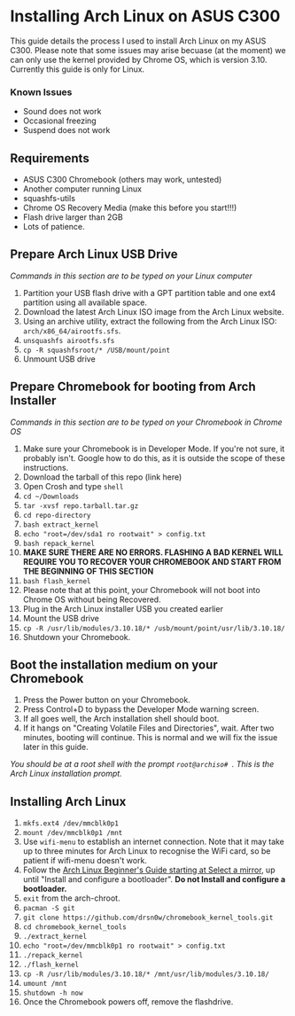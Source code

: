 
# Installing Arch Linux on ASUS C300

This guide details the process I used to install Arch Linux on my ASUS C300. Please note that some issues may arise becuase (at the moment) we can only use the kernel provided by Chrome OS, which is version 3.10. 
Currently this guide is only for Linux.

### Known Issues
- Sound does not work
- Occasional freezing
- Suspend does not work

## Requirements
- ASUS C300 Chromebook (others may work, untested)
- Another computer running Linux
- squashfs-utils
- Chrome OS Recovery Media (make this before you start!!!)
- Flash drive larger than 2GB
- Lots of patience.


## Prepare Arch Linux USB Drive
*Commands in this section are to be typed on your Linux computer*

1. Partition your USB flash drive with a GPT partition table and one ext4 partition using all available space.
2. Download the latest Arch Linux ISO image from the Arch Linux website.
3. Using an archive utility, extract the following from the Arch Linux ISO: `arch/x86_64/airootfs.sfs`.
4. `unsquashfs airootfs.sfs`
5. `cp -R squashfsroot/* /USB/mount/point`
6. Unmount USB drive

## Prepare Chromebook for booting from Arch Installer
*Commands in this section are to be typed on your Chromebook in Chrome OS*

1. Make sure your Chromebook is in Developer Mode. If you're not sure, it probably isn't. Google how to do this, as it is outside the scope of these instructions. 
2. Download the tarball of this repo (link here)
3. Open Crosh and type `shell`
4. `cd ~/Downloads`
5. `tar -xvsf repo.tarball.tar.gz`
6. `cd repo-directory`
7. `bash extract_kernel`
8. `echo "root=/dev/sda1 ro rootwait" > config.txt`
9. `bash repack_kernel`
10. **MAKE SURE THERE ARE NO ERRORS. FLASHING A BAD KERNEL WILL REQUIRE YOU TO RECOVER YOUR CHROMEBOOK AND START FROM THE BEGINNING OF THIS SECTION**
11. `bash flash_kernel`
12. Please note that at this point, your Chromebook will not boot into Chrome OS without being Recovered.
13. Plug in the Arch Linux installer USB you created earlier
14. Mount the USB drive
13. `cp -R /usr/lib/modules/3.10.18/* /usb/mount/point/usr/lib/3.10.18/`
13. Shutdown your Chromebook.

## Boot the installation medium on your Chromebook

1. Press the Power button on your Chromebook.
2. Press Control+D to bypass the Developer Mode warning screen.
3. If all goes well, the Arch installation shell should boot. 
4. If it hangs on "Creating Volatile Files and Directories", wait. After two minutes, booting will continue. This is normal and we will fix the issue later in this guide. 

*You should be at a root shell with the prompt `root@archiso# `. This is the Arch Linux installation prompt.*

## Installing Arch Linux

1. `mkfs.ext4 /dev/mmcblk0p1`
2. `mount /dev/mmcblk0p1 /mnt`
3. Use `wifi-menu` to establish an internet connection. Note that it may take up to three minutes for Arch Linux to recognise the WiFi card, so be patient if wifi-menu doesn't work.
4. Follow the [Arch Linux Beginner's Guide starting at Select a mirror](https://wiki.archlinux.org/index.php/Beginners%27_guide#Select_a_mirror), up until "Install and configure a bootloader". **Do not Install and configure a bootloader.**
5. `exit` from the arch-chroot.
6. `pacman -S git`
7. `git clone https://github.com/drsn0w/chromebook_kernel_tools.git`
8. `cd chromebook_kernel_tools`
9. `./extract_kernel`
10. `echo "root=/dev/mmcblk0p1 ro rootwait" > config.txt`
11. `./repack_kernel`
12. `./flash_kernel`
13. `cp -R /usr/lib/modules/3.10.18/* /mnt/usr/lib/modules/3.10.18/`
13. `umount /mnt`
14. `shutdown -h now`
15. Once the Chromebook powers off, remove the flashdrive.


